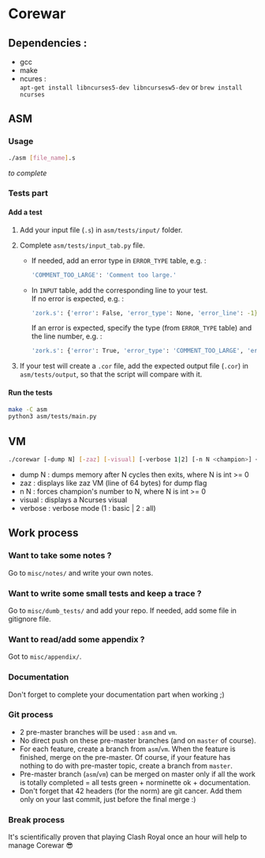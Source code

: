 # Corewar

## Dependencies :
- gcc
- make
- ncures :  
  ```apt-get install libncurses5-dev libncursesw5-dev```
  or
  ```brew install ncurses```
  

## ASM
### Usage
```bash
./asm [file_name].s
```
_to complete_
### Tests part
#### Add a test
1) Add your input file (`.s`) in `asm/tests/input/` folder.
2) Complete `asm/tests/input_tab.py` file.
   * If needed, add an error type in `ERROR_TYPE` table, e.g. :
     ```bash
     'COMMENT_TOO_LARGE': 'Comment too large.'
     ```
   * In `INPUT` table, add the corresponding line to your test.  
     If no error is expected, e.g. :
     ```bash
     'zork.s': {'error': False, 'error_type': None, 'error_line': -1}
     ```  
     If an error is expected, specify the type (from `ERROR_TYPE` table) and the line number, e.g. :
     ```bash
     'zork.s': {'error': True, 'error_type': 'COMMENT_TOO_LARGE', 'error_line': 2}
     ```

3) If your test will create a `.cor` file, add the expected output file (`.cor`) in `asm/tests/output`, so that the script will compare with it.

#### Run the tests
``` bash
make -C asm
python3 asm/tests/main.py
```
## VM

```bash
./corewar [-dump N] [-zaz] [-visual] [-verbose 1|2] [-n N <champion>] <champion> ...
```
- dump N : dumps memory after N cycles then exits, where N is int >= 0
- zaz : displays like zaz VM (line of 64 bytes) for dump flag
- n N : forces champion's number to N, where N is int >= 0
- visual : displays a Ncurses visual
- verbose : verbose mode (1 : basic | 2 : all)

## Work process

### Want to take some notes ?
Go to `misc/notes/` and write your own notes.

### Want to write some small tests and keep a trace ?
Go to `misc/dumb_tests/` and add your repo.
If needed, add some file in gitignore file.

### Want to read/add some appendix ?
Got to `misc/appendix/`.

### Documentation
Don't forget to complete your documentation part when working ;)

### Git process

- 2 pre-master branches will be used : `asm` and `vm`.
- No direct push on these pre-master branches (and on `master` of course).
- For each feature, create a branch from `asm`/`vm`. When the feature is finished, merge on the pre-master. Of course, if your feature has nothing to do with pre-master topic, create a branch from `master`.
- Pre-master branch (`asm`/`vm`) can be merged on master only if all the work is totally completed = all tests green + norminette ok + documentation.
- Don't forget that 42 headers (for the norm) are git cancer. Add them only on your last commit, just before the final merge :)

### Break process
It's scientifically proven that playing Clash Royal once an hour will help to manage Corewar 😎
